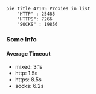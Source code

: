 
```mermaid
pie title 47105 Proxies in list
    "HTTP" : 25485
    "HTTPS": 7266
    "SOCKS" : 19856
```

### Some Info
#### Average Timeout

- mixed: 3.1s
- http: 1.5s
- https: 8.5s
- socks: 6.2s